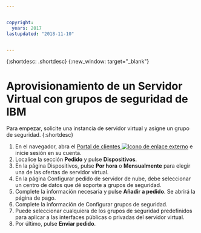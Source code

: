 ```yaml
---


copyright:
  years: 2017
lastupdated: "2018-11-10"


---
```


{:shortdesc: .shortdesc}
{:new_window: target="_blank"}


# Aprovisionamiento de un Servidor Virtual con grupos de seguridad de IBM

Para empezar, solicite una instancia de servidor virtual y asigne un grupo de seguridad.
{:shortdesc}
 
1. En el navegador, abra el [Portal de clientes ![Icono de enlace externo](../../icons/launch-glyph.svg "Icono de enlace externo")](https://cloud.ibm.com/classic) e inicie sesión en su cuenta.
2. Localice la sección **Pedido** y pulse **Dispositivos**.
3. En la página Dispositivos, pulse **Por hora** o **Mensualmente** para elegir una de las ofertas de servidor virtual.
4. En la página Configurar pedido de servidor de nube, debe seleccionar un centro de datos que dé soporte a grupos de seguridad.
5. Complete la información necesaria y pulse **Añadir a pedido**. Se abrirá la página de pago.
6. Complete la información de Configurar grupos de seguridad.
7. Puede seleccionar cualquiera de los grupos de seguridad predefinidos para aplicar a las interfaces públicas o privadas del servidor virtual.
8. Por último, pulse **Enviar pedido**.
